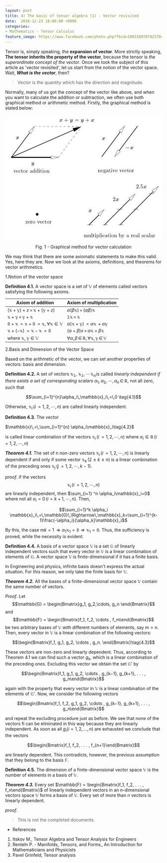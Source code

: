 ```yaml
---
layout: post
title: 4) The basic of tensor algebra (1) - Vector revisited
date:  2018-12-23 18:00:00 +0900
categories:
- Mathematics - Tensor Calculus
feature_image: https://www.facebook.com/photo.php?fbid=1893189787425704&set=a.1893187554092594&type=3&theater
---
```


Tensor is, simply speaking, the **expansion of vector**.  More strictly speaking, **The tensor inherits the property of the vector**, because the tensor is *the superordinate concept of the vector*. Once we took the subject of this article as 'vector revisited', let us start from the notion of the vector space. Wait, ***What is the vector***, then?

> Vector is the quantity which has the direction and magnitude.

Normally, many of us got the concept of the vector like above, and when you want to calculate the addition or subtraction, we often use both graphical method or arithmetic method. Firstly, the graphical method is stated below:

![useful image](https://raw.githubusercontent.com/brandonkim12/brandonkim12.github.io/master/assets/mathematics/fig_2.JPG)

<center>Fig. 1 - Graphical method for vector calculation</center>

We may think that there are some axiomatic statements to make this valid. Yes, here they are. Now we look at the axioms, definitions, and theorems for vector arithmetics.

 1.Notion of the vector space

**Definition 4.1.** A vector space is a set of $\mathbb{V}$ of elements called vectors satisfying the following axioms.

| Axiom of addition                                            | Axiom of multiplication                                      |
| ------------------------------------------------------------ | ------------------------------------------------------------ |
| $\mathbb{(x+y)+z}\,=\,\mathbb{x+(y+z)}$                      | $\alpha(\beta \mathbb{x})\,=\,(\alpha \beta)\mathbb{x}$      |
| $\mathbb{x} + \mathbb{y}\,=\,\mathbb{y} + \mathbb{x}$        | $\mathbb{1 x}\,=\,\mathbb{x}$                                |
| $\mathbb{0+x}\,=\mathbb{x+0}\,=\mathbb{x}$, $\forall \mathbb{x} \in \mathbb{V}$ | $\alpha(\mathbb{x+y})\,=\alpha\mathbb{x}\,+\alpha\mathbb{y}$ |
| $\mathbb{x+(-x)}\,=\mathbb{x-x}\,=\mathbb{0}$                | $(\alpha+\beta)x\,=\,\alpha\mathbb{x}+\beta\mathbb{x}$       |
| where $\mathbb{x}$,  $\mathbb{y}$ $\in$ $\mathbb{V}$         | $\forall \alpha,\,\beta\,\in\,\mathbb{R},\,\forall \mathbb{x},\,\mathbb{y}\,\in\,\mathbb{V}$ |

 2.Basis and Dimension of the Vector Space

Based on the arithmetic of the vector, we can set another properties of vectors: basis and dimension.

**Definition 4.2.** A set of vectors $\mathbb{x_1,\,\,x_2,\,\cdots\,x_n}​$ is called *linearly independent if there exists a set of corresponding scalars* ${\alpha}_1,\,{\alpha}_2,\,\cdots,\,{\alpha}_n\,\in\,\mathbb{R}​$, not all zero, such that

$$\sum_{i=1}^{n}\alpha_i\,\mathbb{x}_i\,=\,0 \tag{4.1}$$

Otherwise, $\mathbb{x}_i\,(i\,=1,2,\cdots,n)$ are called linearly independent.

**Definition 4.3.** The vector

$\mathbb{x}\,=\,\sum_{i=1}^{n} \alpha_i\mathbb{x}_i\tag{4.2}$

is called linear combination of the vectors $\mathbb{x}_i\,(i\,=1,2,\cdots,n)$ where $\alpha_i\in\mathbb{R}\, (i\,=1,2,\cdots,n)$

***Theorem 4.1.*** The set of n non-zero vectors $\mathbb{x}_i\,(i\,=1,2,\cdots,n)$ is linearly dependent if and only if some vector $\mathbb{x}_k\,(2≤k≤n)$ is a linear combination of the preceding ones $\mathbb{x}_j\,(j\,=1,2,\cdots,k-1)$.

*proof*. if the vectors $$\mathbb{x}_i\,(i\,=1,2,\cdots,n)$$ are linearly independent, then $\sum_{i=1} ^n \alpha_i\mathbb{x}_i=0$  where not all $\alpha_i=0\,(i=k+1,\cdots,n)$. Then,

$$\sum_{i=1}^k \alpha_i \mathbb{x}_i\,=\,\mathbb{0}\,\Rightarrow\,\mathbb{x}_k=\sum_{i=1}^{k-1}\frac{-\alpha_i}{\alpha_k}\mathbb{x}_i$$

By this, the case m$k=1\,\Rightarrow \alpha_1 \mathbb{x}_1=\mathbb{0} \Rightarrow \mathbb{x}_1=\mathbb{0}$. Thus, the sufficiency is proved, while the necessity is evident.

**Definition 4.4.**  A basis of a vector space $\mathbb{V}$ is a set $\mathbb{G}$ of linearly independent vectors such that every vector in $\mathbb{V}$ is a linear combination of elements of $\mathbb{G}$. A vector space $\mathbb{V}$ is finite-dimensional if it has a finite basis.

In Engineering and physics, infinite basis doesn't express the actual situation. For this reason, we only take the finite basis for $\mathbb{V}$. 

***Theorem 4.2.*** All the bases of a finite-dimensional vector space $\mathbb{V}$ contain the same number of vectors.

*Proof*. Let $$\mathbb{G} = \begin{Bmatrix}g_1, g_2,\cdots, g_n \end{Bmatrix}$$ and $$\mathbb{F} = \begin{Bmatrix}f_1, f_2, \cdots , f_m\end{Bmatrix}$$ be two arbitrary bases of $\mathbb{V}$ with different numbers of elements, say $m >n$. Then, every vector in $\mathbb{V}$ is a linear combination of the following vectors:

$$\begin{Bmatrix}f_1, g_1, g_2, \cdots , g_n. \end{Bmatrix}\tag{4.3}$$

These vectors are non-zero and linearly dependent. Thus, according to Theorem 4.1 we can find such a vector $g_k$, which is a linear combination of the preceding ones. Excluding this vector we obtain the set $\mathbb{G}'$ by

$$\begin{Bmatrix}f_1, g_1, g_2, \cdots , g_{k−1}, g_{k+1}, . . . , g_n\end{Bmatrix}$$

again with the property that every vector in $\mathbb{V}$ is a linear combination of the elements of $\mathbb{G}'$. Now, we consider the following vectors

$$\begin{Bmatrix}f_1, f_2, g_1, g_2, \cdots , g_{k−1}, g_{k+1}, . . . , g_n\end{Bmatrix}$$

and repeat the excluding procedure just as before. We see that none of the vectors fi can be eliminated in this way because they are linearly independent. As soon as all $g_i (i = 1, 2, . . ., n)$ are exhausted we conclude that the vectors

$$\begin{Bmatrix}f_1, f_2, . . . , f_{n+1}\end{Bmatrix}$$

are linearly dependent. This contradicts, however, the previous assumption that they belong to the basis $\mathbb{F}$.

**Definition 4.5.** The dimension of a finite-dimensional vector space $\mathbb{V}$ is the number of elements in a basis of $\mathbb{V}$.

***Theorem 4.3.*** Every set $\mathbb{F} = \begin{Bmatrix}f_1, f_2, . . . , f_n\end{Bmatrix}$ of linearly independent vectors in an n-dimensional vectors space $\mathbb{V}$ forms a basis of $\mathbb{V}$. Every set of more than n vectors is linearly dependent.

*proof*. 

> This is not the completed documents.




* References

1. Itskov M., Tensor Algebra and Tensor Analysis for Engineers
2. Renteln P. - Manifolds, Tensors, and Forms_ An Introduction for Mathematicians and Physicists
3. Pavel Grinfeld, Tensor analysis

